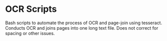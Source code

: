 OCR Scripts
=======

Bash scripts to automate the process of OCR and page-join using tesseract.
Conducts OCR and joins pages into one long text file. Does not correct for spacing or other issues.

